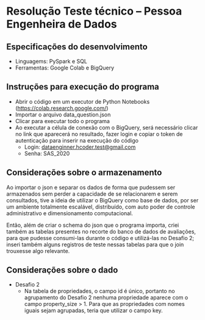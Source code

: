 # Resolução Teste técnico – Pessoa Engenheira de Dados

## Especificações do desenvolvimento

* Linguagems: PySpark e SQL
* Ferramentas: Google Colab e BigQuery

## Instruções para execução do programa

* Abrir o código em um executor de Python Notebooks (https://colab.research.google.com/)
* Importar o arquivo data_question.json
* Clicar para executar todo o programa
* Ao executar a célula de conexão com o BigQuery, será necessário clicar no link que aparecerá no resultado, fazer login e copiar o token de autenticação para inserir na execução do código
  * Login: dataenginner.hcoder.test@gmail.com
  * Senha: SAS_2020

## Considerações sobre o armazenamento

  Ao importar o json e separar os dados de forma que pudessem ser armazenados sem perder a capacidade de se relacionarem e serem consultados, tive a ideia de utilizar o BigQuery como base de dados, por ser um ambiente totalmente escalável, distribuído, com auto poder de controle administrativo e dimensionamento computacional.
  
  Então, além de criar o schema do json que o programa importa, criei também as tabelas presentes no recorte do banco de dados de avaliações, para que pudesse consumi-las durante o código e utilizá-las no Desafio 2; inseri também alguns registros de teste nessas tabelas para que o join trouxesse algo relevante.

## Considerações sobre o dado

* Desafio 2
  * Na tabela de propriedades, o campo id é único, portanto no agrupamento do Desafio 2 nenhuma propriedade aparece com o campo property_size > 1. Para que as propriedades com nomes iguais sejam agrupadas, teria que utilizar o campo key.
